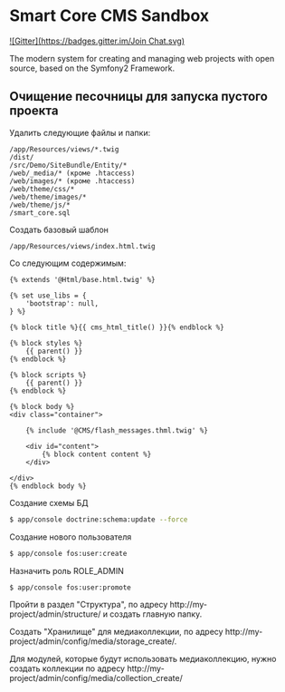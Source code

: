 Smart Core CMS Sandbox
======================
[![Gitter](https://badges.gitter.im/Join Chat.svg)](https://gitter.im/Smart-Core/CMS-Sandbox?utm_source=badge&utm_medium=badge&utm_campaign=pr-badge&utm_content=badge)

The modern system for creating and managing web projects with open source, based on the Symfony2 Framework.

Очищение песочницы для запуска пустого проекта
----------------------------------------------

Удалить следующие файлы и папки:
```
/app/Resources/views/*.twig
/dist/
/src/Demo/SiteBundle/Entity/*
/web/_media/* (кроме .htaccess)
/web/images/* (кроме .htaccess)
/web/theme/css/*
/web/theme/images/*
/web/theme/js/*
/smart_core.sql
```

Создать базовый шаблон
```
/app/Resources/views/index.html.twig
```

Со следующим содержимым:

``` twig
{% extends '@Html/base.html.twig' %}

{% set use_libs = {
    'bootstrap': null,
} %}

{% block title %}{{ cms_html_title() }}{% endblock %}

{% block styles %}
    {{ parent() }}
{% endblock %}

{% block scripts %}
    {{ parent() }}
{% endblock %}

{% block body %}
<div class="container">

    {% include '@CMS/flash_messages.thml.twig' %}

    <div id="content">
        {% block content content %}
    </div>

</div>
{% endblock body %}

```

Создание схемы БД

``` bash
$ app/console doctrine:schema:update --force
```

Создание нового пользователя

``` bash
$ app/console fos:user:create
```

Назначить роль ROLE_ADMIN

``` bash
$ app/console fos:user:promote
```

Пройти в раздел "Структура", по адресу http://my-projeсt/admin/structure/ и создать главную папку.

Создать "Хранилище" для медиаколлекции, по адресу http://my-projeсt/admin/config/media/storage_create/.

Для модулей, которые будут использовать медиаколлекцию, нужно создать коллекции по адресу http://my-projeсt/admin/config/media/collection_create/
